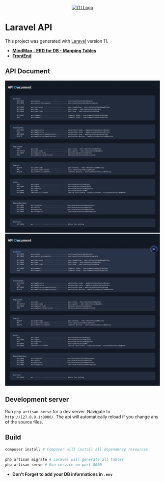 <p align="center">
  <a href="https://iti.gov.eg/" target="_blank" rel="noopener noreferrer">
    <img width="150" src="https://shamra-academia.com/uploads/publishers/logoc1ee0a1961b28b92869f371af51313da.png" alt="ITI Logo">
  </a>
</p>

# Laravel API

This project was generated with [Laravel](https://laravel.com/docs) version 11.

- **[MindMap - ERD for DB - Mapping Tables](./Resources)**
- **[FrontEnd](https://github.com/TarekHesham/Laravel_Project)**

## API Document

<div align="center">

![document](./Resources/document.png)
![documentHover](./Resources/documentHover.png)

</div>

## Development server

Run `php artisan serve` for a dev server. Navigate to `http://127.0.0.1:8000/`. The api will automatically reload if you change any of the source files.

## Build
```bash
composer install # Composer will install all dependency resources

php artisan migrate # Laravel will generate all tables
php artisan serve # Run service on port 8000
```
- **Don't Forget to add your DB informations in `.env`**
